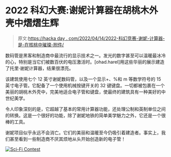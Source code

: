 # 2022 科幻大赛:谢妮计算器在胡桃木外壳中熠熠生辉

> 原文:[https://hacka day . com/2022/04/14/2022-科幻竞赛-谢妮-计算器-是-在核桃中璀璨-附件/](https://hackaday.com/2022/04/14/2022-sci-fi-contest-nixie-calculator-is-resplendent-in-walnut-enclosure/)

数码管是黑客和制造商中最流行的显示技术之一。发光的数字甚至可以温暖最冰冷的心，特别是当它们被数百伏的电压激活时。[ohad.harel]用这些华丽的展示建造了托里·谢妮计算器，结果很漂亮。

该建筑使用七个 12 英寸谢妮数码管，以及一个显示+、%和 m 等数学符号的 15 英寸电子管。它配备了一个使用机械按键开关的 32 键键盘。一切都被包裹在一个美丽的胡桃木外壳中，完美地适合电子管和键盘，使最终的建筑具有一种美好的中世纪美学。

令人印象深刻的是，它超越了基本的常用计算器功能，还处理公制和英制单位之间的转换。这是一个很好的功能，除了谢妮地铁的简单美学魅力之外，它还是一个很棒的工具。

谢妮项目似乎永远不会消亡。它们的美丽和温暖至今仍吸引着建造者。事实上，我们甚至看到一些制造商不厌其烦地从头开始创造新的电子管！

[![Sci-Fi Contest](../Images/650ac107d73fa1ba67d57bd366e52230.png)](https://hackaday.io/contest/184314-sci-fi-contest)